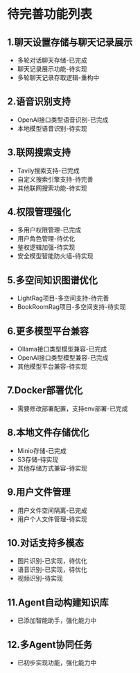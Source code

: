 # 待完善功能列表

## 1.聊天设置存储与聊天记录展示
 -  多轮对话聊天存储-已完成
 -  聊天记录展示功能-待实现
 -  多轮聊天记录存取逻辑-重构中

## 2.语音识别支持
 -  OpenAI接口类型语音识别-已完成
 -  本地模型语音识别-待实现

## 3.联网搜索支持
 -  Tavily搜索支持-已完成
 -  自定义搜索引擎支持-待完善
 -  其他联网搜索功能-待实现

## 4.权限管理强化
 -  多用户权限管理-已完成
 -  用户角色管理-待优化
 -  鉴权逻辑加强-待实现
 -  安全模型智能防火墙-待实现

## 5.多空间知识图谱优化
 -  LightRag项目-多空间支持-待完善
 -  BookRoomRag项目-多空间支持-待实现

## 6.更多模型平台兼容
 -  Ollama接口类型模型兼容-已完成
 -  OpenAI接口类型模型兼容-已完成
 -  其他模型平台兼容-待实现

## 7.Docker部署优化
 -  需要修改部署配置，支持env部署-已完成

## 8.本地文件存储优化
 -  Minio存储-已完成
 -  S3存储-待实现
 -  其他存储方式兼容-待实现

## 9.用户文件管理
 -  用户文件空间隔离-已完成
 -  用户个人文件管理-待实现

## 10.对话支持多模态
 -  图片识别-已实现，待优化
 -  语音识别-已实现，待优化
 -  视频识别-待实现

## 11.Agent自动构建知识库
 -  已添加智能助手，强化能力中

## 12.多Agent协同任务
 -  已初步实现功能，强化能力中

